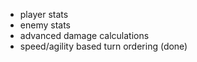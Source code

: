 * player stats
* enemy stats
* advanced damage calculations
* speed/agility based turn ordering (done)